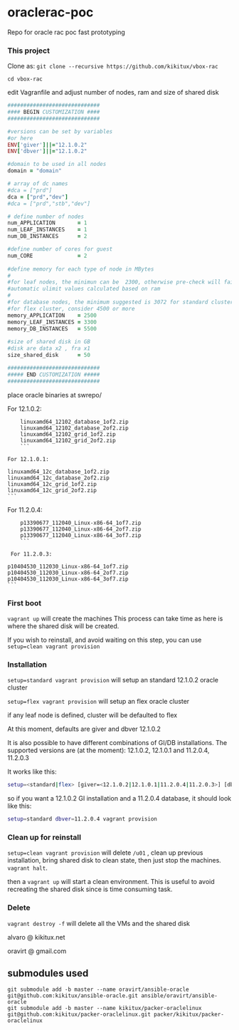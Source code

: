 # oraclerac-poc
Repo for oracle rac poc fast prototyping

### This project

Clone as:
`git clone --recursive https://github.com/kikitux/vbox-rac`

`cd vbox-rac`

edit Vagranfile and adjust number of nodes, ram and size of shared disk



```ruby
#############################
#### BEGIN CUSTOMIZATION ####
#############################

#versions can be set by variables
#or here
ENV['giver']||="12.1.0.2"
ENV['dbver']||="12.1.0.2"

#domain to be used in all nodes
domain = "domain"

# array of dc names
#dca = ["prd"]
dca = ["prd","dev"]
#dca = ["prd","stb","dev"]

# define number of nodes
num_APPLICATION       = 1
num_LEAF_INSTANCES    = 1
num_DB_INSTANCES      = 2

#define number of cores for guest
num_CORE              = 2
 
#define memory for each type of node in MBytes
#
#for leaf nodes, the minimun can be  2300, otherwise pre-check will fail for
#automatic ulimit values calculated based on ram
#
#for database nodes, the minimum suggested is 3072 for standard cluster
#for flex cluster, consider 4500 or more
memory_APPLICATION    = 2500
memory_LEAF_INSTANCES = 3300
memory_DB_INSTANCES   = 5500
         
#size of shared disk in GB
#disk are data x2 , fra x1
size_shared_disk      = 50

#############################
##### END CUSTOMIZATION #####
#############################
```


place oracle binaries at swrepo/

For 12.1.0.2:
```
    linuxamd64_12102_database_1of2.zip
    linuxamd64_12102_database_2of2.zip
    linuxamd64_12102_grid_1of2.zip
    linuxamd64_12102_grid_2of2.zip
    ```

For 12.1.0.1:
```
    linuxamd64_12c_database_1of2.zip
    linuxamd64_12c_database_2of2.zip
    linuxamd64_12c_grid_1of2.zip
    linuxamd64_12c_grid_2of2.zip
    ```

For 11.2.0.4:
```
    p13390677_112040_Linux-x86-64_1of7.zip
    p13390677_112040_Linux-x86-64_2of7.zip
    p13390677_112040_Linux-x86-64_3of7.zip
    ```
  
 For 11.2.0.3: 
 ```
    p10404530_112030_Linux-x86-64_1of7.zip
    p10404530_112030_Linux-x86-64_2of7.zip
    p10404530_112030_Linux-x86-64_3of7.zip
    ```

### First boot
`vagrant up` will create the machines
This process can take time as here is where the shared disk will be created.

If you wish to reinstall, and avoid waiting on this step, you can use `setup=clean vagrant provision`

### Installation
`setup=standard vagrant provision` will setup an standard 12.1.0.2 oracle cluster

`setup=flex vagrant provision` will setup an flex oracle cluster

if any leaf node is defined, cluster will be defaulted to flex

At this moment, defaults are giver and dbver 12.1.0.2

It is also possible to have different combinations of GI/DB installations. 
The supported versions are (at the moment): 12.1.0.2, 12.1.0.1 and 11.2.0.4, 11.2.0.3

It works like this:

```bash
setup=<standard|flex> [giver=<12.1.0.2|12.1.0.1|11.2.0.4|11.2.0.3>] [dbver=<12.1.0.2|12.1.0.1|11.2.0.4|11.2.0.3>] vagrant provision
```

so if you want a 12.1.0.2 GI installation and a 11.2.0.4 database, it should look like this:

```bash
setup=standard dbver=11.2.0.4 vagrant provision
```

### Clean up for reinstall
`setup=clean vagrant provision` will delete `/u01` , clean up previous installation, bring shared disk to clean state, then just stop the machines. `vagrant halt`.

then a `vagrant up` will start a clean environment. This is useful to avoid recreating the shared disk since is time consuming task.

### Delete
`vagrant destroy -f` will delete all the VMs and the shared disk



alvaro @ kikitux.net

oravirt @ gmail.com




## submodules used

```
git submodule add -b master --name oravirt/ansible-oracle git@github.com:kikitux/ansible-oracle.git ansible/oravirt/ansible-oracle
git submodule add -b master --name kikitux/packer-oraclelinux git@github.com:kikitux/packer-oraclelinux.git packer/kikitux/packer-oraclelinux
```
